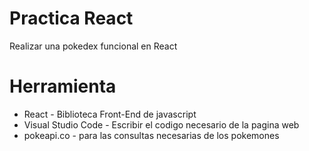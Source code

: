 # Practica React
Realizar una pokedex funcional en React

# Herramienta
* React - Biblioteca Front-End de javascript
* Visual Studio Code - Escribir el codigo necesario de la pagina web
* pokeapi.co - para las consultas necesarias de los pokemones

